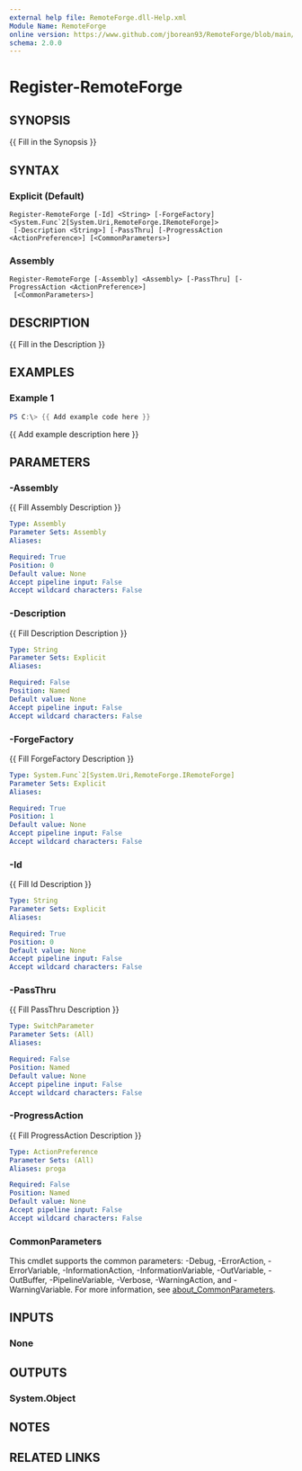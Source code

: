 ```yaml
---
external help file: RemoteForge.dll-Help.xml
Module Name: RemoteForge
online version: https://www.github.com/jborean93/RemoteForge/blob/main/docs/en-US/Register-RemoteForge.md
schema: 2.0.0
---
```


# Register-RemoteForge

## SYNOPSIS
{{ Fill in the Synopsis }}

## SYNTAX

### Explicit (Default)
```
Register-RemoteForge [-Id] <String> [-ForgeFactory] <System.Func`2[System.Uri,RemoteForge.IRemoteForge]>
 [-Description <String>] [-PassThru] [-ProgressAction <ActionPreference>] [<CommonParameters>]
```

### Assembly
```
Register-RemoteForge [-Assembly] <Assembly> [-PassThru] [-ProgressAction <ActionPreference>]
 [<CommonParameters>]
```

## DESCRIPTION
{{ Fill in the Description }}

## EXAMPLES

### Example 1
```powershell
PS C:\> {{ Add example code here }}
```

{{ Add example description here }}

## PARAMETERS

### -Assembly
{{ Fill Assembly Description }}

```yaml
Type: Assembly
Parameter Sets: Assembly
Aliases:

Required: True
Position: 0
Default value: None
Accept pipeline input: False
Accept wildcard characters: False
```

### -Description
{{ Fill Description Description }}

```yaml
Type: String
Parameter Sets: Explicit
Aliases:

Required: False
Position: Named
Default value: None
Accept pipeline input: False
Accept wildcard characters: False
```

### -ForgeFactory
{{ Fill ForgeFactory Description }}

```yaml
Type: System.Func`2[System.Uri,RemoteForge.IRemoteForge]
Parameter Sets: Explicit
Aliases:

Required: True
Position: 1
Default value: None
Accept pipeline input: False
Accept wildcard characters: False
```

### -Id
{{ Fill Id Description }}

```yaml
Type: String
Parameter Sets: Explicit
Aliases:

Required: True
Position: 0
Default value: None
Accept pipeline input: False
Accept wildcard characters: False
```

### -PassThru
{{ Fill PassThru Description }}

```yaml
Type: SwitchParameter
Parameter Sets: (All)
Aliases:

Required: False
Position: Named
Default value: None
Accept pipeline input: False
Accept wildcard characters: False
```

### -ProgressAction
{{ Fill ProgressAction Description }}

```yaml
Type: ActionPreference
Parameter Sets: (All)
Aliases: proga

Required: False
Position: Named
Default value: None
Accept pipeline input: False
Accept wildcard characters: False
```

### CommonParameters
This cmdlet supports the common parameters: -Debug, -ErrorAction, -ErrorVariable, -InformationAction, -InformationVariable, -OutVariable, -OutBuffer, -PipelineVariable, -Verbose, -WarningAction, and -WarningVariable. For more information, see [about_CommonParameters](http://go.microsoft.com/fwlink/?LinkID=113216).

## INPUTS

### None
## OUTPUTS

### System.Object
## NOTES

## RELATED LINKS
